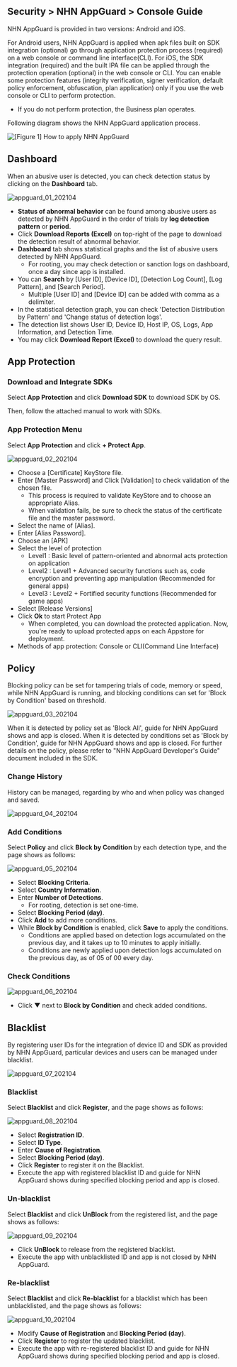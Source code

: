 ## Security > NHN AppGuard > Console Guide

NHN AppGuard is provided in two versions: Android and iOS.

For Android users, NHN AppGuard is applied when apk files built on SDK integration (optional) go through application protection process (required) on a web console or command line interface(CLI).
For iOS, the SDK integration (required) and the built IPA file can be applied through the protection operation (optional) in the web console or CLI. You can enable some protection features (integrity verification, signer verification, default policy enforcement, obfuscation, plan application) only if you use the web console or CLI to perform protection.
* If you do not perform protection, the Business plan operates.


Following diagram shows the NHN AppGuard application process.

![[Figure 1] How to apply NHN AppGuard](http://static.toastoven.net/prod_appguard/AppGuard_3_overview01.png)

## Dashboard

When an abusive user is detected, you can check detection status by clicking on the **Dashboard** tab.

![appguard_01_202104](http://image.toast.com/aaaaaha/console-guide/1_1_%EB%8C%80%EC%8B%9C%EB%B3%B4%EB%93%9C_en.png)

- **Status of abnormal behavior** can be found among abusive users as detected by NHN AppGuard in the order of trials by **log detection pattern** or **period**.
- Click **Download Reports (Excel)** on top-right of the page to download the detection result of abnormal behavior.
- **Dashboard** tab shows statistical graphs and the list of abusive users detected by NHN AppGuard.
    - For rooting, you may check detection or sanction logs on dashboard, once a day since app is installed.
- You can **Search** by [User ID], [Device ID], [Detection Log Count], [Log Pattern], and [Search Period].
    - Multiple [User ID] and [Device ID] can be added with comma as a delimiter.
- In the statistical detection graph, you can check 'Detection Distribution by Pattern' and 'Change status of detection logs'.
- The detection list shows User ID, Device ID, Host IP, OS, Logs, App Information, and Detection Time.
- You may click **Download Report (Excel)** to download the query result.

## App Protection

### Download and Integrate SDKs

Select **App Protection** and click **Download SDK** to download SDK by OS.

Then, follow the attached manual to work with SDKs.

### App Protection Menu

Select **App Protection** and click **\+ Protect App**.

![appguard_02_202104](http://image.toast.com/aaaaaha/console-guide/2_1_%EC%95%B1%EB%B3%B4%ED%98%B8_en.png)

* Choose a [Certificate] KeyStore file.
* Enter [Master Password] and Click [Validation] to check validation of the chosen file.
    - This process is required to validate KeyStore and to choose an appropriate Alias.
    - When validation fails, be sure to check the status of the certificate file and the master password.
* Select the name of [Alias].
* Enter [Alias Password].
* Choose an [APK]
* Select the level of protection
    - Level1 : Basic level of pattern-oriented and abnormal acts protection on application
    - Level2 : Level1 + Advanced security functions such as, code encryption and preventing app manipulation (Recommended for general apps)
    - Level3 : Level2 + Fortified security functions (Recommended for game apps)
* Select [Release Versions]
* Click **Ok** to start Protect App
    - When completed, you can download the protected application. Now, you're ready to upload protected apps on each Appstore for deployment.
* Methods of app protection: Console or CLI(Command Line Interface)

## Policy

Blocking policy can be set for tampering trials of code, memory or speed, while NHN AppGuard is running, and blocking conditions can set for 'Block by Condition' based on threshold.

![appguard_03_202104](http://image.toast.com/aaaaaha/console-guide/3_1_%EC%A0%95%EC%B1%85_en.png)

When it is detected by policy set as 'Block All', guide for NHN AppGuard shows and app is closed.
When it is detected by conditions set as 'Block by Condition', guide for NHN AppGuard shows and app is closed.
For further details on the policy, please refer to "NHN AppGuard Developer's Guide" document included in the SDK.

### Change History

History can be managed, regarding by who and when policy was changed and saved.

![appguard_04_202104](http://image.toast.com/aaaaaha/console-guide/3_2_%EC%A0%95%EC%B1%85%20%EB%B3%80%EA%B2%BD%EC%9D%B4%EB%A0%A5_en.png)

### Add Conditions

Select **Policy** and click **Block by Condition** by each detection type, and the page shows as follows:

![appguard_05_202104](http://image.toast.com/aaaaaha/console-guide/3_3_%EC%A0%95%EC%B1%85%20%EC%A1%B0%EA%B1%B4%EC%B6%94%EA%B0%80_en.png)

* Select **Blocking Criteria**.
* Select **Country Information**.
* Enter **Number of Detections**.
    - For rooting, detection is set one-time.
* Select **Blocking Period (day)**.
* Click **Add** to add more conditions.
* While **Block by Condition** is enabled, click **Save** to apply the conditions.
    - Conditions are applied based on detection logs accumulated on the previous day, and it takes up to 10 minutes to apply initially.
    - Conditions are newly applied upon detection logs accumulated on the previous day, as of 05 of 00 every day.

### Check Conditions

![appguard_06_202104](http://image.toast.com/aaaaaha/console-guide/3_4_%EC%A0%95%EC%B1%85%20%EC%A1%B0%EA%B1%B4%ED%99%95%EC%9D%B8_en.png)

* Click ▼ next to **Block by Condition** and check added conditions.

## Blacklist

By registering user IDs for the integration of device ID and SDK as provided by NHN AppGuard, particular devices and users can be managed under blacklist.

![appguard_07_202104](http://image.toast.com/aaaaaha/console-guide/4_1_%EB%B8%94%EB%9E%99%EB%A6%AC%EC%8A%A4%ED%8A%B8_en.png)

### Blacklist

Select **Blacklist** and click **Register**, and the page shows as follows:

![appguard_08_202104](http://image.toast.com/aaaaaha/console-guide/4_2_%EB%B8%94%EB%9E%99%EB%A6%AC%EC%8A%A4%ED%8A%B8%20%EB%93%B1%EB%A1%9D_en.png)

* Select **Registration ID**.
* Select **ID Type**.
* Enter **Cause of Registration**.
* Select **Blocking Period (day)**.
* Click **Register** to register it on the Blacklist.
* Execute the app with registered blacklist ID and guide for NHN AppGuard shows during specified blocking period and app is closed.

### Un-blacklist

Select **Blacklist** and click **UnBlock** from the registered list, and the page shows as follows:

![appguard_09_202104](http://image.toast.com/aaaaaha/console-guide/4_3_%EB%B8%94%EB%9E%99%EB%A6%AC%EC%8A%A4%ED%8A%B8%20%ED%95%B4%EC%A0%9C_en.png)

* Click **UnBlock** to release from the registered blacklist.
* Execute the app with unblacklisted ID and app is not closed by NHN AppGuard.

### Re-blacklist

Select **Blacklist** and click **Re-blacklist** for a blacklist which has been unblacklisted, and the page shows as follows:

![appguard_10_202104](http://image.toast.com/aaaaaha/console-guide/4_4_%EB%B8%94%EB%9E%99%EB%A6%AC%EC%8A%A4%ED%8A%B8%20%EC%9E%AC%EB%93%B1%EB%A1%9D_en.png)

* Modify **Cause of Registration** and **Blocking Period (day)**.
* Click **Register** to register the updated blacklist.
* Execute the app with re-registered blacklist ID and guide for NHN AppGuard shows during specified blocking period and app is closed.